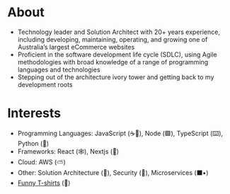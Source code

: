 # About
- Technology leader and Solution Architect with 20+ years experience, including developing, maintaining, operating, and growing one of Australia’s largest eCommerce websites 
- Proficient in the software development life cycle (SDLC), using Agile methodologies with broad knowledge of a range of programming languages and technologies
- Stepping out of the architecture ivory tower and getting back to my development roots 

# Interests
- Programming Languages: JavaScript (:coffee::receipt:), Node (:green_square:), TypeScript (:keyboard:), Python (:snake:)  
- Frameworks: React (:spider_web:), Nextjs (:small_red_triangle:)
- Cloud: AWS (:partly_sunny:) 
- Other: Solution Architecture (:japanese_castle:), Security (:closed_lock_with_key:), Microservices (:black_large_square::black_small_square:) 
- [Funny T-shirts](https://www.redbubble.com/shop/?gender=gender-men&iaCode=u-tees&sortOrder=relevant&style=u-tee-regular-crew&tShirtColor=tShirtColor-black&tShirtSize=tShirtSize-l) (:tshirt:)
